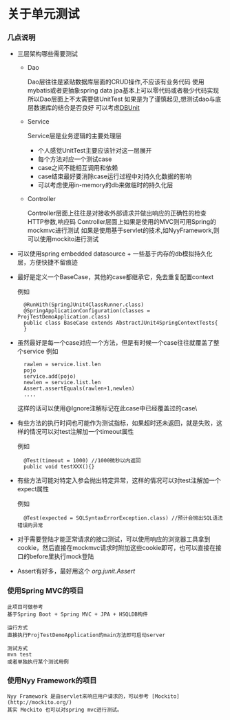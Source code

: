 # 关于单元测试

### 几点说明

* 三层架构哪些需要测试

    * Dao
    
        Dao层往往是紧贴数据库层面的CRUD操作,不应该有业务代码
        使用mybatis或者更抽象spring data jpa基本上可以零代码或者极少代码实现
        所以Dao层面上不太需要做UnitTest
        如果是为了谨慎起见,想测试dao与底层数据库的结合是否良好
        可以考虑[DBUnit](http://dbunit.sourceforge.net/)
    
    * Service
        
        Service层是业务逻辑的主要处理层
         * 个人感觉UnitTest主要应该针对这一层展开
         * 每个方法对应一个测试case
         * case之间不能相互调用和依赖
         * case结束最好要消除case运行过程中对持久化数据的影响
         * 可以考虑使用in-memory的db来做临时的持久化层
    
    * Controller
        
        Controller层面上往往是对接收外部请求并做出响应的正确性的检查
        HTTP参数,响应码
        Controller层面上如果是使用的MVC则可用Spring的mockmvc进行测试
        如果是使用基于servlet的技术,如NyyFramework,则可以使用mockito进行测试


* 可以使用spring embedded datasource + 一些基于内存的db模拟持久化层，方便快捷不留痕迹


* 最好是定义一个BaseCase，其他的case都继承它，免去重复配置context
    
    例如

        @RunWith(SpringJUnit4ClassRunner.class)
        @SpringApplicationConfiguration(classes = ProjTestDemoApplication.class)
        public class BaseCase extends AbstractJUnit4SpringContextTests{
        }
        
* 虽然最好是每一个case对应一个方法，但是有时候一个case往往就覆盖了整个service
    例如
    
        rawlen = service.list.len
        pojo
        service.add(pojo)
        newlen = service.list.len
        Assert.assertEquals(rawlen+1,newlen)
        ....
    这样的话可以使用@Ignore注解标记在此case中已经覆盖过的case\
    
    

* 有些方法的执行时间也可能作为测试指标，如果超时还未返回，就是失败，这样的情况可以对test注解加一个timeout属性
    
    例如
        
        @Test(timeout = 1000) //1000微秒以内返回
        public void testXXX(){}

* 有些方法可能对特定入参会抛出特定异常，这样的情况可以对test注解加一个expect属性
    
    例如
        
        @Test(expected = SQLSyntaxErrorException.class) //预计会抛出SQL语法错误的异常

* 对于需要登陆才能正常请求的接口测试，可以使用响应的浏览器工具拿到cookie，然后直接在mockmvc请求时附加这些cookie即可，也可以直接在接口的before里执行mock登陆


* Assert有好多，最好用这个 *org.junit.Assert*
    
### 使用Spring MVC的项目

    此项目可做参考
    基于Spring Boot + Spring MVC + JPA + HSQLDB构件
    
    运行方式
    直接执行ProjTestDemoApplication的main方法即可启动server
    
    测试方式
    mvn test
    或者单独执行某个测试用例



### 使用Nyy Framework的项目
    
    Nyy Framework 是由servlet来响应用户请求的，可以参考 [Mockito](http://mockito.org/)
    其实 Mockito 也可以对spring mvc进行测试。